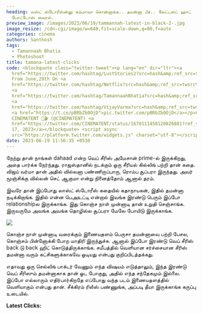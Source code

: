 ```yaml
---
heading: லஸ்ட் ஸ்டோரீஸ்ன்னு சும்மாவா சொன்னாங்க.. தமன்னா பீக்.. லேட்டஸ்ட் ஹாட்
  போட்டோஸ் வைரல்.
preview_image: /images/2023/06/19/tammannah-latest-in-black-2-.jpg
image_resize: /cdn-cgi/image/w=640,fit=scale-down,q=80,f=auto
categories: cinema
authors: Santhosh
tags:
  - Tamannaah Bhatia
  - Photoshoot
title: tamana-latest-clicks
code: <blockquote class="twitter-tweet"><p lang="en" dir="ltr"><a
  href="https://twitter.com/hashtag/LustStories2?src=hash&amp;ref_src=twsrc%5Etfw">#LustStories2</a>
  From June,29th On <a
  href="https://twitter.com/hashtag/Netflix?src=hash&amp;ref_src=twsrc%5Etfw">#Netflix</a>
  <a
  href="https://twitter.com/hashtag/TamannaahBhatia?src=hash&amp;ref_src=twsrc%5Etfw">#TamannaahBhatia</a>
  <a
  href="https://twitter.com/hashtag/VijayVarma?src=hash&amp;ref_src=twsrc%5Etfw">#VijayVarma</a>
  <a href="https://t.co/pBRbZb0OjD">pic.twitter.com/pBRbZb0OjD</a></p>&mdash;
  CINEMATENT 🍿🎬 (@CINEMATENT) <a
  href="https://twitter.com/CINEMATENT/status/1670111458120826881?ref_src=twsrc%5Etfw">June
  17, 2023</a></blockquote> <script async
  src="https://platform.twitter.com/widgets.js" charset="utf-8"></script>
date: 2023-06-19 11:56:35 +0530
---
```



நேற்று தான் நாங்கள் dahaad என்ற வெப் சீரிஸ் அமேசான் prime-ல் இருக்கிறது, அதை பார்க்க நேர்ந்தது. ராஜஸ்தானில் நடக்கும் ஒரு சீரியல் கில்லிங் பற்றி தான் கதை. விஜய் வர்மா தான் அதில் வில்லனா பண்ணிருப்பாரு, ரொம்ப சூப்பரா இருந்தது. அவர் மூஞ்சிக்கு வில்லன் செட் ஆகுமா என்று நினைத்தோம் ஆனால் தரம்.

இவரே தான் இப்போது லாஸ்ட் ஸ்டோரீஸ் கதையில் கதாநாயகன், இதில் தமன்னா நடிக்கிறாங்க. இதில் என்ன பெஅஉட்டி என்றால் இவங்க இரண்டு பெரும் இப்போ relationshipல இருக்காங்க. இது கொஞ்ச நாள் முன்னாடி தான் உறுதி செஞ்சாங்க. இருவருமே அவங்க அவங்க தொழில்ல சூப்பரா மேலே போயிடு இருக்காங்க.

![](/images/2023/06/19/tammannah-latest-in-black-1-.jpg)

கொஞ்ச நாள் முன்னாடி வரைக்கும் இணையதளம் பெருசா தமன்னாவை பற்றி பேசல, கொஞ்சம் பின்னோக்கி போற மாதிரி இருந்துச்சு. ஆனால் இப்போ இரண்டு வெப் சீரிஸ் back டு back ஹிட் கொடுத்திருக்காங்க. சமீபத்தில் வெளியான சர்ச்சையான சீரிஸ் தமன்னா வரும் கட்சிகளுக்காகவே ஓடியது என்பது குறிப்பிடத்தக்கது.

எதாவது ஒரு செல்லிங் பாக்டர் வேணும் எந்த விஷயம் எடுத்தாலும், இந்த இரண்டு வெப் சீரிஸும் தமன்னாகாக தான் ஓட போகுது, அதில் எந்த சந்தேகமும் இல்லை. இப்போ எல்லாரும் எதிர்பார்கிறதே எப்போது வந்த படம் இணையதளத்தில் வெளியாகும் என்பது தான். சீக்கிரம் ரிலீஸ் பண்ணுங்க, அப்படி தீயா இருக்காங்க கருப்பு உடையில்.

**L﻿atest Clicks:**